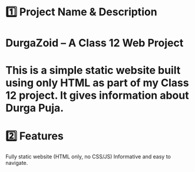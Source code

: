 # 1️⃣ Project Name & Description
# DurgaZoid – A Class 12 Web Project
# This is a simple static website built using only HTML as part of my Class 12 project. It gives information about Durga Puja.
# 2️⃣ Features
Fully static website (HTML only, no CSS/JS)
Informative and easy to navigate.
